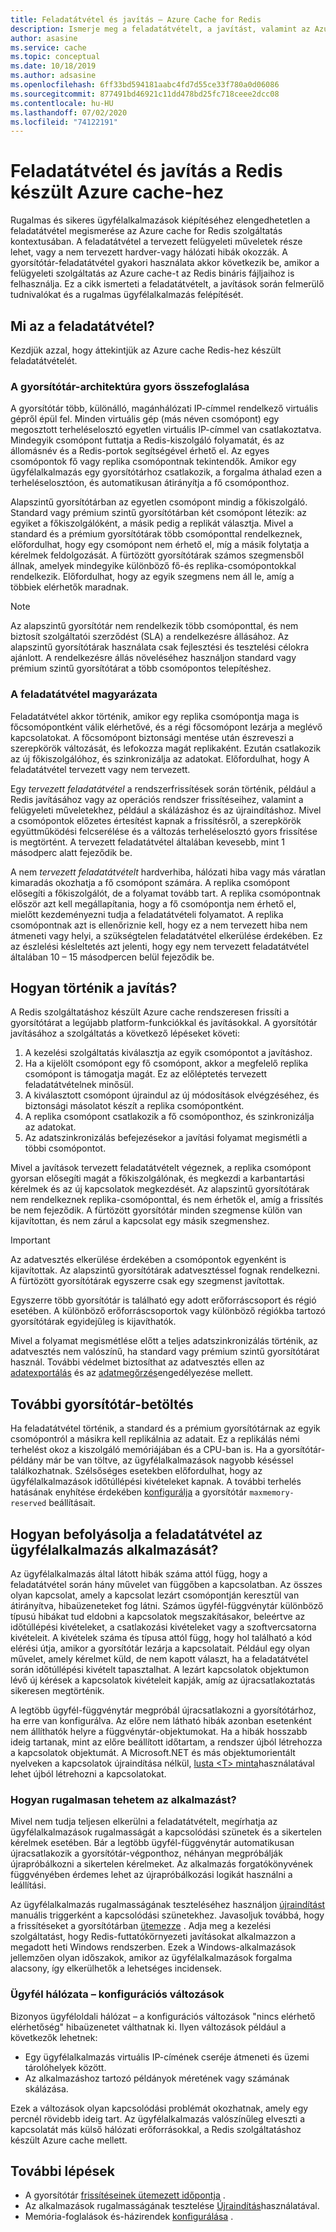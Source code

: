 ```yaml
---
title: Feladatátvétel és javítás – Azure Cache for Redis
description: Ismerje meg a feladatátvételt, a javítást, valamint az Azure cache Redis-hez készült frissítési folyamatát.
author: asasine
ms.service: cache
ms.topic: conceptual
ms.date: 10/18/2019
ms.author: adsasine
ms.openlocfilehash: 6ff33bd594181aabc4fd7d55ce33f780a0d06086
ms.sourcegitcommit: 877491bd46921c11dd478bd25fc718ceee2dcc08
ms.contentlocale: hu-HU
ms.lasthandoff: 07/02/2020
ms.locfileid: "74122191"
---
```

# <a name="failover-and-patching-for-azure-cache-for-redis"></a>Feladatátvétel és javítás a Redis készült Azure cache-hez

Rugalmas és sikeres ügyfélalkalmazások kiépítéséhez elengedhetetlen a feladatátvétel megismerése az Azure cache for Redis szolgáltatás kontextusában. A feladatátvétel a tervezett felügyeleti műveletek része lehet, vagy a nem tervezett hardver-vagy hálózati hibák okozzák. A gyorsítótár-feladatátvétel gyakori használata akkor következik be, amikor a felügyeleti szolgáltatás az Azure cache-t az Redis bináris fájljaihoz is felhasználja. Ez a cikk ismerteti a feladatátvételt, a javítások során felmerülő tudnivalókat és a rugalmas ügyfélalkalmazás felépítését.

## <a name="what-is-a-failover"></a>Mi az a feladatátvétel?

Kezdjük azzal, hogy áttekintjük az Azure cache Redis-hez készült feladatátvételét.

### <a name="a-quick-summary-of-cache-architecture"></a>A gyorsítótár-architektúra gyors összefoglalása

A gyorsítótár több, különálló, magánhálózati IP-címmel rendelkező virtuális gépről épül fel. Minden virtuális gép (más néven csomópont) egy megosztott terheléselosztó egyetlen virtuális IP-címmel van csatlakoztatva. Mindegyik csomópont futtatja a Redis-kiszolgáló folyamatát, és az állomásnév és a Redis-portok segítségével érhető el. Az egyes csomópontok fő vagy replika csomópontnak tekintendők. Amikor egy ügyfélalkalmazás egy gyorsítótárhoz csatlakozik, a forgalma áthalad ezen a terheléselosztóon, és automatikusan átirányítja a fő csomóponthoz.

Alapszintű gyorsítótárban az egyetlen csomópont mindig a főkiszolgáló. Standard vagy prémium szintű gyorsítótárban két csomópont létezik: az egyiket a főkiszolgálóként, a másik pedig a replikát választja. Mivel a standard és a prémium gyorsítótárak több csomóponttal rendelkeznek, előfordulhat, hogy egy csomópont nem érhető el, míg a másik folytatja a kérelmek feldolgozását. A fürtözött gyorsítótárak számos szegmensből állnak, amelyek mindegyike különböző fő-és replika-csomópontokkal rendelkezik. Előfordulhat, hogy az egyik szegmens nem áll le, amíg a többiek elérhetők maradnak.

> [!NOTE]
> Az alapszintű gyorsítótár nem rendelkezik több csomóponttal, és nem biztosít szolgáltatói szerződést (SLA) a rendelkezésre állásához. Az alapszintű gyorsítótárak használata csak fejlesztési és tesztelési célokra ajánlott. A rendelkezésre állás növeléséhez használjon standard vagy prémium szintű gyorsítótárat a több csomópontos telepítéshez.

### <a name="explanation-of-a-failover"></a>A feladatátvétel magyarázata

Feladatátvétel akkor történik, amikor egy replika csomópontja maga is főcsomópontként válik elérhetővé, és a régi főcsomópont lezárja a meglévő kapcsolatokat. A főcsomópont biztonsági mentése után észreveszi a szerepkörök változását, és lefokozza magát replikaként. Ezután csatlakozik az új főkiszolgálóhoz, és szinkronizálja az adatokat. Előfordulhat, hogy A feladatátvétel tervezett vagy nem tervezett.

Egy *tervezett feladatátvétel* a rendszerfrissítések során történik, például a Redis javításához vagy az operációs rendszer frissítéseihez, valamint a felügyeleti műveletekhez, például a skálázáshoz és az újraindításhoz. Mivel a csomópontok előzetes értesítést kapnak a frissítésről, a szerepkörök együttműködési felcserélése és a változás terheléselosztó gyors frissítése is megtörtént. A tervezett feladatátvétel általában kevesebb, mint 1 másodperc alatt fejeződik be.

A nem *tervezett feladatátvételt* hardverhiba, hálózati hiba vagy más váratlan kimaradás okozhatja a fő csomópont számára. A replika csomópont elősegíti a főkiszolgálót, de a folyamat tovább tart. A replika csomópontnak először azt kell megállapítania, hogy a fő csomópontja nem érhető el, mielőtt kezdeményezni tudja a feladatátvételi folyamatot. A replika csomópontnak azt is ellenőriznie kell, hogy ez a nem tervezett hiba nem átmeneti vagy helyi, a szükségtelen feladatátvétel elkerülése érdekében. Ez az észlelési késleltetés azt jelenti, hogy egy nem tervezett feladatátvétel általában 10 – 15 másodpercen belül fejeződik be.

## <a name="how-does-patching-occur"></a>Hogyan történik a javítás?

A Redis szolgáltatáshoz készült Azure cache rendszeresen frissíti a gyorsítótárat a legújabb platform-funkciókkal és javításokkal. A gyorsítótár javításához a szolgáltatás a következő lépéseket követi:

1. A kezelési szolgáltatás kiválasztja az egyik csomópontot a javításhoz.
1. Ha a kijelölt csomópont egy fő csomópont, akkor a megfelelő replika csomópont is támogatja magát. Ez az előléptetés tervezett feladatátvételnek minősül.
1. A kiválasztott csomópont újraindul az új módosítások elvégzéséhez, és biztonsági másolatot készít a replika csomópontként.
1. A replika csomópont csatlakozik a fő csomóponthoz, és szinkronizálja az adatokat.
1. Az adatszinkronizálás befejezésekor a javítási folyamat megismétli a többi csomópontot.

Mivel a javítások tervezett feladatátvételt végeznek, a replika csomópont gyorsan elősegíti magát a főkiszolgálónak, és megkezdi a karbantartási kérelmek és az új kapcsolatok megkezdését. Az alapszintű gyorsítótárak nem rendelkeznek replika-csomóponttal, és nem érhetők el, amíg a frissítés be nem fejeződik. A fürtözött gyorsítótár minden szegmense külön van kijavítottan, és nem zárul a kapcsolat egy másik szegmenshez.

> [!IMPORTANT]
> Az adatvesztés elkerülése érdekében a csomópontok egyenként is kijavítottak. Az alapszintű gyorsítótárak adatvesztéssel fognak rendelkezni. A fürtözött gyorsítótárak egyszerre csak egy szegmenst javítottak.

Egyszerre több gyorsítótár is található egy adott erőforráscsoport és régió esetében.  A különböző erőforráscsoportok vagy különböző régiókba tartozó gyorsítótárak egyidejűleg is kijavíthatók.

Mivel a folyamat megismétlése előtt a teljes adatszinkronizálás történik, az adatvesztés nem valószínű, ha standard vagy prémium szintű gyorsítótárat használ. További védelmet biztosíthat az adatvesztés ellen az [adatexportálás](cache-how-to-import-export-data.md#export) és az [adatmegőrzés](cache-how-to-premium-persistence.md)engedélyezése mellett.

## <a name="additional-cache-load"></a>További gyorsítótár-betöltés

Ha feladatátvétel történik, a standard és a prémium gyorsítótárnak az egyik csomópontról a másikra kell replikálnia az adatait. Ez a replikálás némi terhelést okoz a kiszolgáló memóriájában és a CPU-ban is. Ha a gyorsítótár-példány már be van töltve, az ügyfélalkalmazások nagyobb késéssel találkozhatnak. Szélsőséges esetekben előfordulhat, hogy az ügyfélalkalmazások időtúllépési kivételeket kapnak. A további terhelés hatásának enyhítése érdekében [konfigurálja](cache-configure.md#memory-policies) a gyorsítótár `maxmemory-reserved` beállításait.

## <a name="how-does-a-failover-affect-my-client-application"></a>Hogyan befolyásolja a feladatátvétel az ügyfélalkalmazás alkalmazását?

Az ügyfélalkalmazás által látott hibák száma attól függ, hogy a feladatátvétel során hány művelet van függőben a kapcsolatban. Az összes olyan kapcsolat, amely a kapcsolat lezárt csomópontján keresztül van átirányítva, hibaüzeneteket fog látni. Számos ügyfél-függvénytár különböző típusú hibákat tud eldobni a kapcsolatok megszakításakor, beleértve az időtúllépési kivételeket, a csatlakozási kivételeket vagy a szoftvercsatorna kivételeit. A kivételek száma és típusa attól függ, hogy hol található a kód elérési útja, amikor a gyorsítótár lezárja a kapcsolatait. Például egy olyan művelet, amely kérelmet küld, de nem kapott választ, ha a feladatátvétel során időtúllépési kivételt tapasztalhat. A lezárt kapcsolatok objektumon lévő új kérések a kapcsolatok kivételeit kapják, amíg az újracsatlakoztatás sikeresen megtörténik.

A legtöbb ügyfél-függvénytár megpróbál újracsatlakozni a gyorsítótárhoz, ha erre van konfigurálva. Az előre nem látható hibák azonban esetenként nem állíthatók helyre a függvénytár-objektumokat. Ha a hibák hosszabb ideig tartanak, mint az előre beállított időtartam, a rendszer újból létrehozza a kapcsolatok objektumát. A Microsoft.NET és más objektumorientált nyelveken a kapcsolatok újraindítása nélkül, [lusta \<T\> minta](https://gist.github.com/JonCole/925630df72be1351b21440625ff2671f#reconnecting-with-lazyt-pattern)használatával lehet újból létrehozni a kapcsolatokat.

### <a name="how-do-i-make-my-application-resilient"></a>Hogyan rugalmasan tehetem az alkalmazást?

Mivel nem tudja teljesen elkerülni a feladatátvételt, megírhatja az ügyfélalkalmazások rugalmasságát a kapcsolódási szünetek és a sikertelen kérelmek esetében. Bár a legtöbb ügyfél-függvénytár automatikusan újracsatlakozik a gyorsítótár-végponthoz, néhányan megpróbálják újrapróbálkozni a sikertelen kérelmeket. Az alkalmazás forgatókönyvének függvényében érdemes lehet az újrapróbálkozási logikát használni a leállítási.

Az ügyfélalkalmazás rugalmasságának teszteléséhez használjon [újraindítást](cache-administration.md#reboot) manuális triggerként a kapcsolódási szünetekhez. Javasoljuk továbbá, hogy a frissítéseket a gyorsítótárban [ütemezze](cache-administration.md#schedule-updates) . Adja meg a kezelési szolgáltatást, hogy Redis-futtatókörnyezeti javításokat alkalmazzon a megadott heti Windows rendszerben. Ezek a Windows-alkalmazások jellemzően olyan időszakok, amikor az ügyfélalkalmazások forgalma alacsony, így elkerülhetők a lehetséges incidensek.

### <a name="client-network-configuration-changes"></a>Ügyfél hálózata – konfigurációs változások

Bizonyos ügyféloldali hálózat – a konfigurációs változások "nincs elérhető elérhetőség" hibaüzenetet válthatnak ki. Ilyen változások például a következők lehetnek:

- Egy ügyfélalkalmazás virtuális IP-címének cseréje átmeneti és üzemi tárolóhelyek között.
- Az alkalmazáshoz tartozó példányok méretének vagy számának skálázása.

Ezek a változások olyan kapcsolódási problémát okozhatnak, amely egy percnél rövidebb ideig tart. Az ügyfélalkalmazás valószínűleg elveszti a kapcsolatát más külső hálózati erőforrásokkal, a Redis szolgáltatáshoz készült Azure cache mellett.

## <a name="next-steps"></a>További lépések

- A gyorsítótár [frissítéseinek ütemezett időpontja](cache-administration.md#schedule-updates) .
- Az alkalmazások rugalmasságának tesztelése [Újraindítás](cache-administration.md#reboot)használatával.
- Memória-foglalások és-házirendek [konfigurálása](cache-configure.md#memory-policies) .
